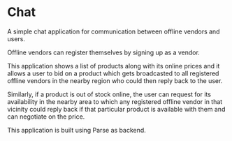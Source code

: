 # Chat
A simple chat application for communication between offline vendors and users.

Offline vendors can register themselves by signing up as a vendor.

This application shows a list of products along with its online prices and it allows a user to bid on a product
which gets broadcasted to all registered offline vendors in the nearby region who could then reply back to the user.

Similarly, if a product is out of stock online, the user can request for its availability in the nearby area to which
any registered offline vendor in that vicinity could reply back if that particular product is available with them
and can negotiate on the price.

This application is built using Parse as backend.
